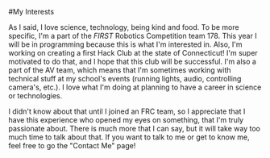 #My Interests

As I said, I love science, technology, being kind and food. To be more specific, I'm a part of the _FIRST_ Robotics Competition team 178. This year I will be in programming because this is what I'm interested in. Also, I'm working on creating a first Hack Club at the state of Connecticut! I'm super motivated to do that, and I hope that this club will be successful. I'm also a part of the AV team, which means that I'm sometimes working with technical stuff at my school's events (running lights, audio, controlling camera's, etc.). I love what I'm doing at planning to have a career in science or technologies.

I didn't know about that until I joined an FRC team, so I appreciate that I have this experience who opened my eyes on something, that I'm truly passionate about. There is much more that I can say, but it will take way too much time to talk about that. If you want to talk to me or get to know me, feel free to go the "Contact Me" page! 

<!--I want to add a slideshow of pictures of me here-->
